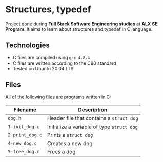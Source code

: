 # Structures, typedef
Project done during **Full Stack Software Engineering studies** at **ALX SE Program**. It aims to learn about structures and typedef in C language.

## Technologies
* C files are compiled using `gcc 4.8.4`
* C files are written according to the C90 standard
* Tested on Ubuntu 20.04 LTS

## Files
All of the following files are programs written in C:

|Filename	| Description |
|-------------|-------------|
|`dog.h` |	Header file that contains a `struct dog` |
|`1-init_dog.c` |	Initialize a variable of type `struct dog` |
|`2-print_dog.c` |	Prints a `struct dog` |
|`4-new_dog.c` |	Creates a new dog |
|`5-free_dog.c` |	Frees a dog |
